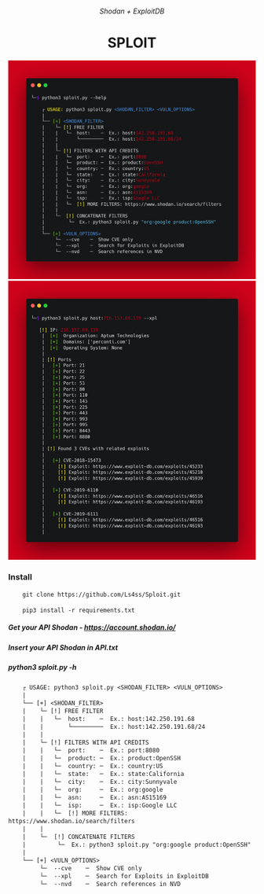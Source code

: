 <h6 align="center">Shodan + ExploitDB</h6>
<h1 align="center">SPLOIT</h1>

<img width="1000" src=https://raw.githubusercontent.com/Ls4ss/Sploit/main/example/help.png>
<img width="1000" src=https://raw.githubusercontent.com/Ls4ss/Sploit/main/example/xpl.png>

### Install

        git clone https://github.com/Ls4ss/Sploit.git

        pip3 install -r requirements.txt
        
##### Get your API Shodan - https://account.shodan.io/
##### Insert your API Shodan in API.txt

##### python3 sploit.py -h
        ┌ USAGE: python3 sploit.py <SHODAN_FILTER> <VULN_OPTIONS>
        |
        └── [+] <SHODAN_FILTER>
        |    └─ [!] FREE FILTER
        |    |   └─  host:    ─  Ex.: host:142.250.191.68
        |    |       └─────────  Ex.: host:142.250.191.68/24
        |    |
        |    └─ [!] FILTERS WITH API CREDITS
        |    |   └─  port:    ─  Ex.: port:8080
        |    |   └─  product: ─  Ex.: product:OpenSSH
        |    |   └─  country: ─  Ex.: country:US
        |    |   └─  state:   ─  Ex.: state:California
        |    |   └─  city:    ─  Ex.: city:Sunnyvale
        |    |   └─  org:     ─  Ex.: org:google
        |    |   └─  asn:     ─  Ex.: asn:AS15169
        |    |   └─  isp:     ─  Ex.: isp:Google LLC
        |    |   └─  [!] MORE FILTERS: https://www.shodan.io/search/filters
        |    |
        |    └─  [!] CONCATENATE FILTERS
        |         └─  Ex.: python3 sploit.py "org:google product:OpenSSH"
        |
        └── [+] <VULN_OPTIONS>
             └─  --cve    ─  Show CVE only
             └─  --xpl    ─  Search for Exploits in ExploitDB
             └─  --nvd    ─  Search references in NVD
